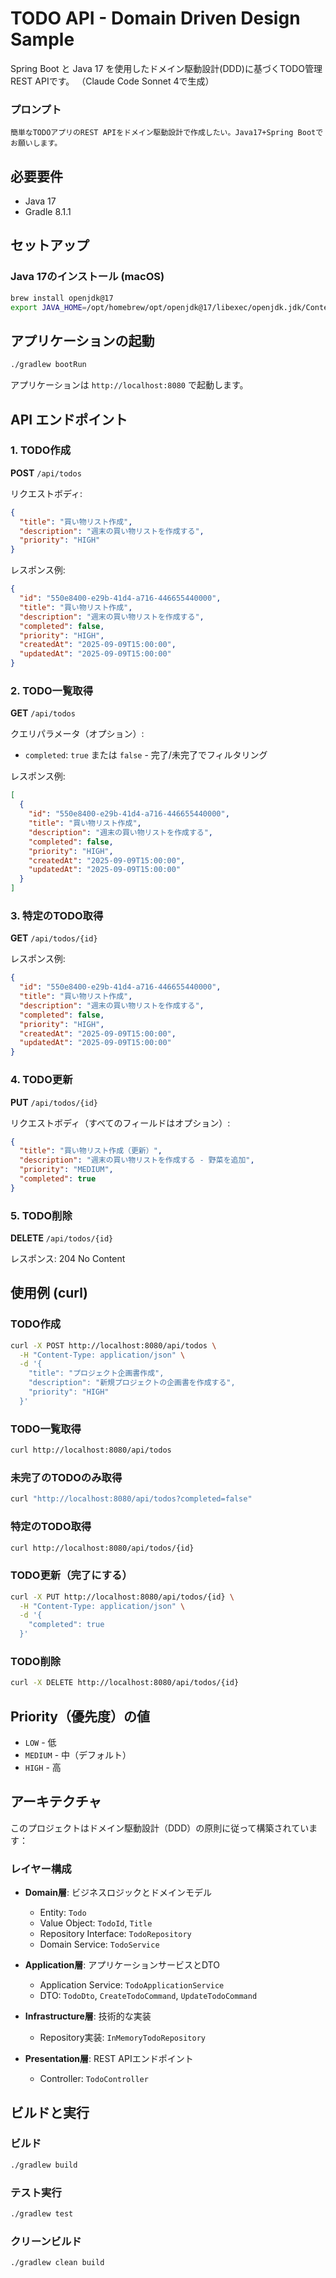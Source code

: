 # TODO API - Domain Driven Design Sample

Spring Boot と Java 17 を使用したドメイン駆動設計(DDD)に基づくTODO管理REST APIです。
（Claude Code Sonnet 4で生成）

### プロンプト

```prompt
簡単なTODOアプリのREST APIをドメイン駆動設計で作成したい。Java17+Spring Bootでお願いします。
```

## 必要要件

- Java 17
- Gradle 8.1.1

## セットアップ

### Java 17のインストール (macOS)

```bash
brew install openjdk@17
export JAVA_HOME=/opt/homebrew/opt/openjdk@17/libexec/openjdk.jdk/Contents/Home
```

## アプリケーションの起動

```bash
./gradlew bootRun
```

アプリケーションは `http://localhost:8080` で起動します。

## API エンドポイント

### 1. TODO作成
**POST** `/api/todos`

リクエストボディ:
```json
{
  "title": "買い物リスト作成",
  "description": "週末の買い物リストを作成する",
  "priority": "HIGH"
}
```

レスポンス例:
```json
{
  "id": "550e8400-e29b-41d4-a716-446655440000",
  "title": "買い物リスト作成",
  "description": "週末の買い物リストを作成する",
  "completed": false,
  "priority": "HIGH",
  "createdAt": "2025-09-09T15:00:00",
  "updatedAt": "2025-09-09T15:00:00"
}
```

### 2. TODO一覧取得
**GET** `/api/todos`

クエリパラメータ（オプション）:
- `completed`: `true` または `false` - 完了/未完了でフィルタリング

レスポンス例:
```json
[
  {
    "id": "550e8400-e29b-41d4-a716-446655440000",
    "title": "買い物リスト作成",
    "description": "週末の買い物リストを作成する",
    "completed": false,
    "priority": "HIGH",
    "createdAt": "2025-09-09T15:00:00",
    "updatedAt": "2025-09-09T15:00:00"
  }
]
```

### 3. 特定のTODO取得
**GET** `/api/todos/{id}`

レスポンス例:
```json
{
  "id": "550e8400-e29b-41d4-a716-446655440000",
  "title": "買い物リスト作成",
  "description": "週末の買い物リストを作成する",
  "completed": false,
  "priority": "HIGH",
  "createdAt": "2025-09-09T15:00:00",
  "updatedAt": "2025-09-09T15:00:00"
}
```

### 4. TODO更新
**PUT** `/api/todos/{id}`

リクエストボディ（すべてのフィールドはオプション）:
```json
{
  "title": "買い物リスト作成（更新）",
  "description": "週末の買い物リストを作成する - 野菜を追加",
  "priority": "MEDIUM",
  "completed": true
}
```

### 5. TODO削除
**DELETE** `/api/todos/{id}`

レスポンス: 204 No Content

## 使用例 (curl)

### TODO作成
```bash
curl -X POST http://localhost:8080/api/todos \
  -H "Content-Type: application/json" \
  -d '{
    "title": "プロジェクト企画書作成",
    "description": "新規プロジェクトの企画書を作成する",
    "priority": "HIGH"
  }'
```

### TODO一覧取得
```bash
curl http://localhost:8080/api/todos
```

### 未完了のTODOのみ取得
```bash
curl "http://localhost:8080/api/todos?completed=false"
```

### 特定のTODO取得
```bash
curl http://localhost:8080/api/todos/{id}
```

### TODO更新（完了にする）
```bash
curl -X PUT http://localhost:8080/api/todos/{id} \
  -H "Content-Type: application/json" \
  -d '{
    "completed": true
  }'
```

### TODO削除
```bash
curl -X DELETE http://localhost:8080/api/todos/{id}
```

## Priority（優先度）の値

- `LOW` - 低
- `MEDIUM` - 中（デフォルト）
- `HIGH` - 高

## アーキテクチャ

このプロジェクトはドメイン駆動設計（DDD）の原則に従って構築されています：

### レイヤー構成

- **Domain層**: ビジネスロジックとドメインモデル
  - Entity: `Todo`
  - Value Object: `TodoId`, `Title`
  - Repository Interface: `TodoRepository`
  - Domain Service: `TodoService`

- **Application層**: アプリケーションサービスとDTO
  - Application Service: `TodoApplicationService`
  - DTO: `TodoDto`, `CreateTodoCommand`, `UpdateTodoCommand`

- **Infrastructure層**: 技術的な実装
  - Repository実装: `InMemoryTodoRepository`

- **Presentation層**: REST APIエンドポイント
  - Controller: `TodoController`

## ビルドと実行

### ビルド
```bash
./gradlew build
```

### テスト実行
```bash
./gradlew test
```

### クリーンビルド
```bash
./gradlew clean build
```